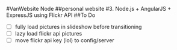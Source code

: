 #VanWebsite Node
##personal website #3. Node.js + AngularJS + ExpressJS using Flickr API
##To Do
- [ ] fully load pictures in slideshow before transitioning
- [ ] lazy load flickr api pictures
- [ ] move flickr api key (lol) to config/server